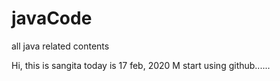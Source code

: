 # javaCode
all java related contents


Hi, this is sangita
today is 17 feb, 2020 M start using github......
